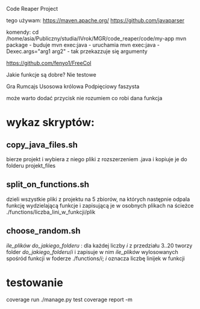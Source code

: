 Code Reaper Project

tego używam:
https://maven.apache.org/
https://github.com/javaparser

komendy:
cd /home/asia/Publiczny/studia/IVrok/MGR/code_reaper/code/my-app
mvn package - buduje
mvn exec:java - uruchamia
mvn exec:java -Dexec.args="arg1 arg2" - tak przekazzuje się argumenty

https://github.com/fenyo1/FreeCol

Jakie funkcje są dobre?
Nie testowe

Gra
Rumcajs
Usosowa królowa
Podpięciowy faszysta

może warto dodać przycisk nie rozumiem co robi dana funkcja

wykaz skryptów:
===============
copy_java_files.sh
------------------
bierze projekt i wybiera z niego pliki z rozszerzeniem .java i kopiuje je do folderu projekt_files

split_on_functions.sh 
---------------------
dzieli wszystkie pliki z projektu na 5 zbiorów, na których następnie odpala funkcję wydzielającą funkcje i zapisującą je w osobnych plikach na ścieżce ./functions/liczba_lini_w_funkcji/plik

choose_random.sh 
----------------
_ile_plików_ _do_jakiego_folderu_ : dla każdej liczby _i_ z przedziału 3..20 tworzy folder _do_jakiego_folderu_/_i_ i zapisuje w nim _ile_plików_ wylosowanych spośród funkcji w foderze ./functions/_i_; _i_ oznacza liczbę linijek w funkcji

testowanie
==========
coverage run ./manage.py test
coverage report -m

